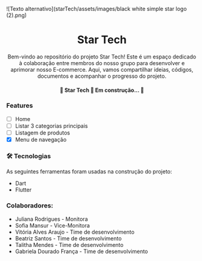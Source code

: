 ![Texto alternativo](starTech/assets/images/black white simple star logo (2).png)
<h1 align="center">Star Tech</h1>

<p align="center">Bem-vindo ao repositório do projeto Star Tech! Este é um espaço dedicado à colaboração entre membros do nosso grupo para desenvolver e aprimorar nosso E-commerce. 
Aqui, vamos compartilhar ideias, códigos, documentos e acompanhar o progresso do projeto. </p>

<h4 align="center"> 
	🚧  Star Tech 🚀 Em construção...  🚧
</h4>

### Features

- [ ]  Home
- [ ] Listar 3 categorias principais
- [ ] Listagem de produtos
- [x] Menu de navegação

### 🛠 Tecnologias

As seguintes ferramentas foram usadas na construção do projeto:

- Dart
- Flutter

### Colaboradores: 

- Juliana Rodrigues - Monitora
- Sofia Mansur - Vice-Monitora
- Vitória Alves Araujo - Time de desenvolvimento 
- Beatriz Santos - Time de desenvolvimento
- Talitha Mendes - Time de desenvolvimento
- Gabriela Dourado França - Time de desenvolvimento
 

